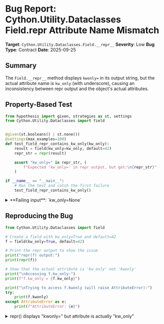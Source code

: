 # Bug Report: Cython.Utility.Dataclasses Field.__repr__ Attribute Name Mismatch

**Target**: `Cython.Utility.Dataclasses.Field.__repr__`
**Severity**: Low
**Bug Type**: Contract
**Date**: 2025-09-25

## Summary

The `Field.__repr__` method displays `kwonly=` in its output string, but the actual attribute name is `kw_only` (with underscore), causing an inconsistency between repr output and the object's actual attributes.

## Property-Based Test

```python
from hypothesis import given, strategies as st, settings
from Cython.Utility.Dataclasses import field


@given(st.booleans() | st.none())
@settings(max_examples=100)
def test_field_repr_contains_kw_only(kw_only):
    result = field(kw_only=kw_only, default=42)
    repr_str = repr(result)

    assert "kw_only=" in repr_str, (
        f"Expected 'kw_only=' in repr output, but got:\n{repr_str}"
    )

if __name__ == "__main__":
    # Run the test and catch the first failure
    test_field_repr_contains_kw_only()
```

<details>

<summary>
**Failing input**: `kw_only=None`
</summary>
```
Traceback (most recent call last):
  File "/home/npc/pbt/agentic-pbt/worker_/38/hypo.py", line 17, in <module>
    test_field_repr_contains_kw_only()
    ~~~~~~~~~~~~~~~~~~~~~~~~~~~~~~~~^^
  File "/home/npc/pbt/agentic-pbt/worker_/38/hypo.py", line 6, in test_field_repr_contains_kw_only
    @settings(max_examples=100)
                   ^^^
  File "/home/npc/miniconda/lib/python3.13/site-packages/hypothesis/core.py", line 2124, in wrapped_test
    raise the_error_hypothesis_found
  File "/home/npc/pbt/agentic-pbt/worker_/38/hypo.py", line 11, in test_field_repr_contains_kw_only
    assert "kw_only=" in repr_str, (
           ^^^^^^^^^^^^^^^^^^^^^^
AssertionError: Expected 'kw_only=' in repr output, but got:
Field(name=None,type=None,default=42,default_factory=<Cython.Utility.Dataclasses._MISSING_TYPE object at 0x75a32468d010>,init=True,repr=True,hash=None,compare=True,metadata=mappingproxy({}),kwonly=None,)
Falsifying example: test_field_repr_contains_kw_only(
    kw_only=None,
)
```
</details>

## Reproducing the Bug

```python
from Cython.Utility.Dataclasses import field

# Create a field with kw_only=True and default=42
f = field(kw_only=True, default=42)

# Print the repr output to show the issue
print("repr(f) output:")
print(repr(f))

# Show that the actual attribute is 'kw_only' not 'kwonly'
print("\nAccessing f.kw_only:")
print(f"f.kw_only = {f.kw_only}")

print("\nTrying to access f.kwonly (will raise AttributeError):")
try:
    print(f.kwonly)
except AttributeError as e:
    print(f"AttributeError: {e}")
```

<details>

<summary>
repr() displays "kwonly=" but attribute is actually "kw_only"
</summary>
```
repr(f) output:
Field(name=None,type=None,default=42,default_factory=<Cython.Utility.Dataclasses._MISSING_TYPE object at 0x7fb6b47f0d70>,init=True,repr=True,hash=None,compare=True,metadata=mappingproxy({}),kwonly=True,)

Accessing f.kw_only:
f.kw_only = True

Trying to access f.kwonly (will raise AttributeError):
AttributeError: 'Field' object has no attribute 'kwonly'
```
</details>

## Why This Is A Bug

This violates the Python convention that `__repr__` output should accurately reflect an object's actual attributes. The inconsistency creates confusion during debugging:

1. The Field class defines the attribute as `kw_only` in its `__slots__` (line 33 of Dataclasses.py)
2. The `__init__` method correctly sets `self.kw_only = kw_only` (line 52)
3. The `__repr__` method incorrectly formats the output with `'kwonly={!r}'` instead of `'kw_only={!r}'` (line 66)
4. The format arguments correctly reference `self.kw_only` (line 70), but the template string has the typo

This breaks compatibility with Python's standard library dataclasses module, where the Field repr correctly displays `kw_only=`. Users seeing `kwonly=` in debug output may attempt to access `field.kwonly`, which will fail with AttributeError since the actual attribute is `field.kw_only`.

## Relevant Context

The bug is located in `/home/npc/pbt/agentic-pbt/envs/cython_env/lib/python3.13/site-packages/Cython/Utility/Dataclasses.py`. This is Cython's fallback implementation of dataclasses used when the stdlib module isn't available.

Python's standard library dataclasses documentation: https://docs.python.org/3/library/dataclasses.html

The standard library implementation correctly uses `kw_only` consistently in both the attribute name and repr output. Cython's documentation states it supports "extension types that behave like the dataclasses defined in the Python 3.7+ standard library", implying behavior should match.

## Proposed Fix

```diff
--- a/Cython/Utility/Dataclasses.py
+++ b/Cython/Utility/Dataclasses.py
@@ -63,7 +63,7 @@ class Field:
                 'hash={!r},'
                 'compare={!r},'
                 'metadata={!r},'
-                'kwonly={!r},'
+                'kw_only={!r},'
                 ')'.format(self.name, self.type, self.default,
                            self.default_factory, self.init,
                            self.repr, self.hash, self.compare,
```